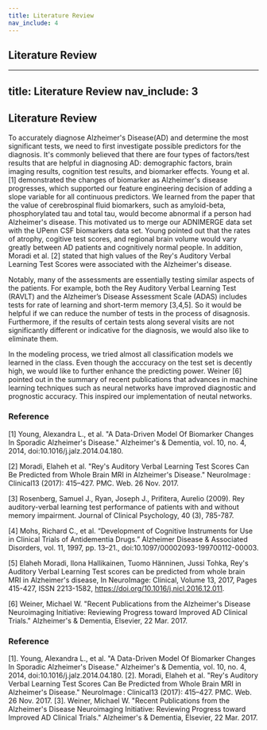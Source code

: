 ```yaml
---
title: Literature Review
nav_include: 4
---
```


## Literature Review

---
title: Literature Review
nav_include: 3
---

## Literature Review

To accurately diagnose Alzheimer's Disease(AD) and determine the most significant tests, we need to first investigate possible predictors for the diagnosis. It's commonly believed that there are four types of factors/test results that are helpful in diagnosing AD: demographic factors, brain imaging results, cognition test results, and biomarker effects. Young et al. [1] demonstrated the changes of biomarker as Alzheimer's disease progresses, which supported our feature engineering decision of adding a slope variable for all continuous predictors. We learned from the paper that the value of cerebrospinal fluid biomarkers, such as amyloid-beta, phosphorylated tau and total tau, would become abnormal if a person had Alzheimer's disease. This motivated us to merge our ADNIMERGE data set with the UPenn CSF biomarkers data set. Young pointed out that the rates of atrophy, cogitive test scores, and regional brain volume would vary greatly between AD patients and cognitively normal people. In addition, Moradi et al. [2] stated that high values of the Rey's Auditory Verbal Learning Test Scores were associated with the Alzheimer's disease. 

Notably, many of the assessments are essentially testing similar aspects of the patients. For example, both the Rey Auditory Verbal Learning Test (RAVLT) and the Alzheimer’s Disease Assessment Scale (ADAS) includes tests for rate of learning and short-term memory [3,4,5]. So it would be helpful if we can reduce the number of tests in the process of disagnosis. Furthermore, if the results of certain tests along several visits are not significantly different or indicative for the diagnosis, we would also like to eliminate them.

In the modeling process, we tried almost all classification models we learned in the class. Even though the acccuracy on the test set is decently high, we would like to further enhance the predicting power. Weiner [6] pointed out in the summary of recent publications that advances in machine learning techniques such as neural networks have improved diagnostic and prognostic accuracy. This inspired our implementation of neutal networks.


### Reference
[1] Young, Alexandra L., et al. "A Data-Driven Model Of Biomarker Changes In Sporadic Alzheimer's Disease." Alzheimer's & Dementia, vol. 10, no. 4, 2014, doi:10.1016/j.jalz.2014.04.180.

[2] Moradi, Elaheh et al. "Rey's Auditory Verbal Learning Test Scores Can Be Predicted from Whole Brain MRI in Alzheimer's Disease." NeuroImage : Clinical13 (2017): 415–427. PMC. Web. 26 Nov. 2017.

[3] Rosenberg, Samuel J., Ryan, Joseph J., Prifitera, Aurelio (2009). Rey auditory-verbal learning test performance of patients with and without memory impairment. Journal of Clinical Psychology, 40 (3), 785-787.

[4] Mohs, Richard C., et al. “Development of Cognitive Instruments for Use in Clinical Trials of Antidementia Drugs.” Alzheimer Disease & Associated Disorders, vol. 11, 1997, pp. 13–21., doi:10.1097/00002093-199700112-00003.

[5] Elaheh Moradi, Ilona Hallikainen, Tuomo Hänninen, Jussi Tohka, Rey's Auditory Verbal Learning Test scores can be predicted from whole brain MRI in Alzheimer's disease, In NeuroImage: Clinical, Volume 13, 2017, Pages 415-427, ISSN 2213-1582, https://doi.org/10.1016/j.nicl.2016.12.011.

[6] Weiner, Michael W. "Recent Publications from the Alzheimer's 
Disease Neuroimaging Initiative: Reviewing Progress toward Improved AD Clinical Trials." Alzheimer's & Dementia, Elsevier, 22 Mar. 2017.



### Reference
[1]. Young, Alexandra L., et al. "A Data-Driven Model Of Biomarker Changes In Sporadic Alzheimer's Disease." Alzheimer's & Dementia, vol. 10, no. 4, 2014, doi:10.1016/j.jalz.2014.04.180.
[2]. Moradi, Elaheh et al. "Rey's Auditory Verbal Learning Test Scores Can Be Predicted from Whole Brain MRI in Alzheimer's Disease." NeuroImage : Clinical13 (2017): 415–427. PMC. Web. 26 Nov. 2017.
[3]. Weiner, Michael W. "Recent Publications from the Alzheimer's Disease Neuroimaging Initiative: Reviewing Progress toward Improved AD Clinical Trials." Alzheimer's & Dementia, Elsevier, 22 Mar. 2017.
